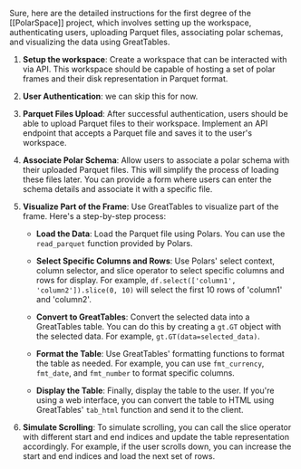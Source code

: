 
Sure, here are the detailed instructions for the first degree of the [[PolarSpace]] project, which involves setting up the workspace, authenticating users, uploading Parquet files, associating polar schemas, and visualizing the data using GreatTables.

1. **Setup the workspace**: Create a workspace that can be interacted with via API. This workspace should be capable of hosting a set of polar frames and their disk representation in Parquet format.

2. **User Authentication**: we can skip this for now.

3. **Parquet Files Upload**: After successful authentication, users should be able to upload Parquet files to their workspace. Implement an API endpoint that accepts a Parquet file and saves it to the user's workspace.

4. **Associate Polar Schema**: Allow users to associate a polar schema with their uploaded Parquet files. This will simplify the process of loading these files later. You can provide a form where users can enter the schema details and associate it with a specific file.

5. **Visualize Part of the Frame**: Use GreatTables to visualize part of the frame. Here's a step-by-step process:

   - **Load the Data**: Load the Parquet file using Polars. You can use the `read_parquet` function provided by Polars.

   - **Select Specific Columns and Rows**: Use Polars' select context, column selector, and slice operator to select specific columns and rows for display. For example, `df.select(['column1', 'column2']).slice(0, 10)` will select the first 10 rows of 'column1' and 'column2'.

   - **Convert to GreatTables**: Convert the selected data into a GreatTables table. You can do this by creating a `gt.GT` object with the selected data. For example, `gt.GT(data=selected_data)`.

   - **Format the Table**: Use GreatTables' formatting functions to format the table as needed. For example, you can use `fmt_currency`, `fmt_date`, and `fmt_number` to format specific columns.

   - **Display the Table**: Finally, display the table to the user. If you're using a web interface, you can convert the table to HTML using GreatTables' `tab_html` function and send it to the client.

6. **Simulate Scrolling**: To simulate scrolling, you can call the slice operator with different start and end indices and update the table representation accordingly. For example, if the user scrolls down, you can increase the start and end indices and load the next set of rows.
